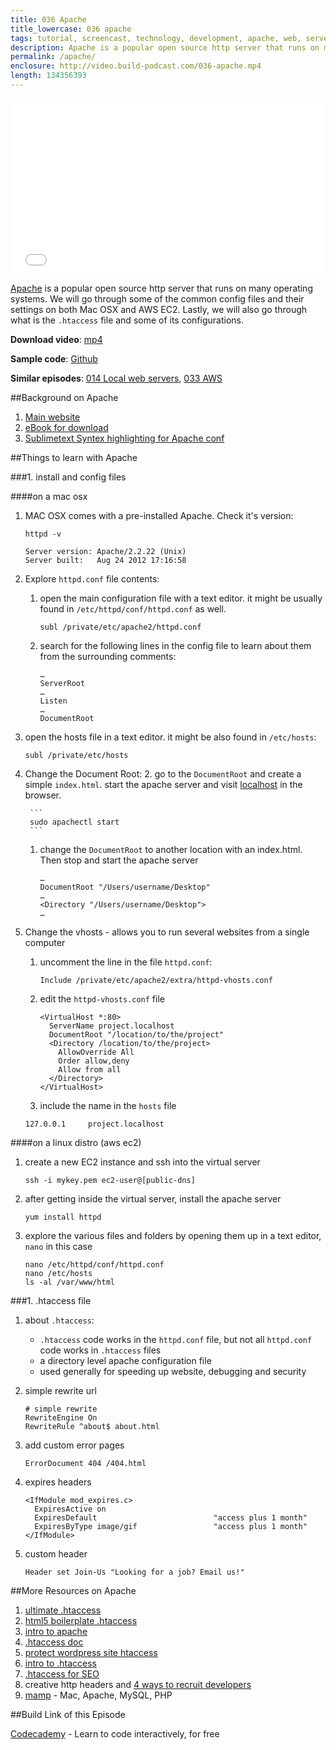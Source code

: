 ```yaml
---
title: 036 Apache
title_lowercase: 036 apache
tags: tutorial, screencast, technology, development, apache, web, server, httpd, htaccess
description: Apache is a popular open source http server that runs on many operating systems. We will go through some of the common config files and their settings on both Mac OSX and AWS EC2. Lastly, we will also go through what is the `.htaccess` file and some of its configurations.
permalink: /apache/
enclosure: http://video.build-podcast.com/036-apache.mp4
length: 134356393
---
```


<div id="video"><iframe src="//player.vimeo.com/video/62427114" width="500" height="281" frameborder="0" webkitallowfullscreen mozallowfullscreen allowfullscreen></iframe></div>

[Apache](http://httpd.apache.org/) is a popular open source http server that runs on many operating systems. We will go through some of the common config files and their settings on both Mac OSX and AWS EC2. Lastly, we will also go through what is the `.htaccess` file and some of its configurations.

<p><strong>Download video</strong>: <a href="http://video.build-podcast.com/036-apache.mp4" download="build-podcast-036-apache.mp4">mp4</a></p>

**Sample code**: [Github](https://github.com/sayanee/build-podcast/tree/master/036-apache)

**Similar episodes**: [014 Local web servers](/local-web-servers/), [033 AWS](http://build-podcast.com/aws/)

##Background on Apache

1. [Main website](http://httpd.apache.org/)
1. [eBook for download](http://www.dedoimedo.com/computers/apache_book_part.html)
1. [Sublimetext Syntex highlighting for Apache conf](http://codrspace.com/eloyz/sublime-text-2-how-to-install-the-apache-syntax/)


##Things to learn with Apache

###1. install and config files

####on a mac osx

1. MAC OSX comes with a pre-installed Apache. Check it's version:

    ```
    httpd -v

    Server version: Apache/2.2.22 (Unix)
    Server built:   Aug 24 2012 17:16:58
    ```

1. Explore `httpd.conf` file contents:
    1. open the main configuration file with a text editor. it might be usually found in `/etc/httpd/conf/httpd.conf` as well.

        ```
        subl /private/etc/apache2/httpd.conf
        ```
    1. search for the following lines in the config file to learn about them from the surrounding comments:

        ```
        …
        ServerRoot
        …
        Listen
        …
        DocumentRoot
        ```
1. open the hosts file in a text editor. it might be also found in `/etc/hosts`:

    ```
    subl /private/etc/hosts
    ```
1. Change the Document Root:
    2. go to the `DocumentRoot` and create a simple `index.html`. start the apache server and visit [localhost](http://localhost) in the browser.

        ```
        sudo apachectl start
        ```
    1. change the `DocumentRoot` to another location with an index.html. Then stop and start the apache server

        ```
        …
        DocumentRoot "/Users/username/Desktop"
        …
        <Directory "/Users/username/Desktop">
        …
        ```
1. Change the vhosts - allows you to run several websites from a single computer
    1. uncomment the line in the file `httpd.conf`:

        ```
        Include /private/etc/apache2/extra/httpd-vhosts.conf
        ```
    1. edit the `httpd-vhosts.conf` file

        ```
        <VirtualHost *:80>
          ServerName project.localhost
          DocumentRoot "/location/to/the/project"
          <Directory /location/to/the/project>
            AllowOverride All
            Order allow,deny
            Allow from all
          </Directory>
        </VirtualHost>
        ```
     1. include the name in the `hosts` file

     ```
     127.0.0.1     project.localhost
     ```

####on a linux distro (aws ec2)

1. create a new EC2 instance and ssh into the virtual server

    ```
    ssh -i mykey.pem ec2-user@[public-dns]
    ```
1. after getting inside the virtual server, install the apache server

    ```
    yum install httpd
    ```
1. explore the various files and folders by opening them up in a text editor, `nano` in this case

    ```
    nano /etc/httpd/conf/httpd.conf
    nano /etc/hosts
    ls -al /var/www/html

    ```

###1. .htaccess file

1. about `.htaccess`:
    - `.htaccess` code works in the `httpd.conf` file, but not all `httpd.conf` code works in `.htaccess` files
    - a directory level apache configuration file
    - used generally for speeding up website, debugging and security
1. simple rewrite url

    ```
    # simple rewrite
    RewriteEngine On
    RewriteRule ^about$ about.html
    ```
1. add custom error pages

    ```
    ErrorDocument 404 /404.html
    ```
1. expires headers

    ```
    <IfModule mod_expires.c>
      ExpiresActive on
      ExpiresDefault                          "access plus 1 month"
      ExpiresByType image/gif                 "access plus 1 month"
    </IfModule>
    ```
1. custom header

    ```
    Header set Join-Us "Looking for a job? Email us!"
    ```


##More Resources on Apache

1. [ultimate .htaccess](http://www.askapache.com/htaccess/htaccess.html)
1. [html5 boilerplate .htaccess](https://github.com/h5bp/html5-boilerplate/blob/master/.htaccess)
1. [intro to apache](http://net.tutsplus.com/tutorials/other/an-introduction-to-apache/)
1. [.htaccess doc](http://httpd.apache.org/docs/current/howto/htaccess.html)
1. [protect wordpress site htaccess](http://www.netmagazine.com/tutorials/protect-your-wordpress-site-htaccess)
1. [intro to .htaccess](http://codular.com/htaccess-introduction)
1. [.htaccess for SEO](http://www.seomoz.org/blog/htaccess-file-snippets-for-seos)
1. creative http headers and [4 ways to recruit developers](http://davidwalsh.name/creative-jobs)
1. [mamp](http://www.mamp.info/en/index.html) - Mac, Apache, MySQL, PHP


##Build Link of this Episode

[Codecademy](http://www.codecademy.com) - Learn to code interactively, for free
